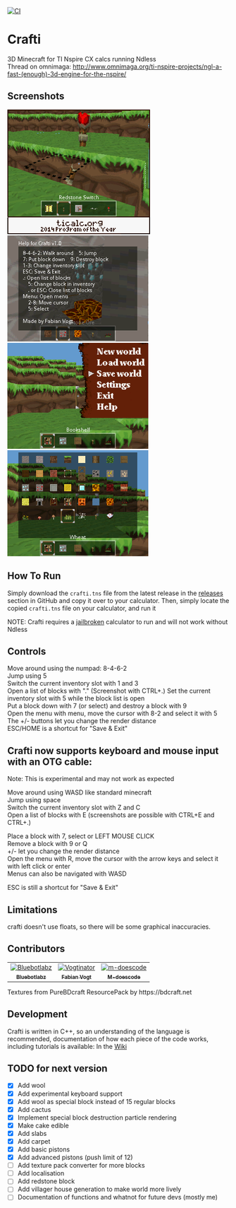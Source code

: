 [![CI](https://github.com/Bluebotlaboratories/crafti/actions/workflows/CI.yml/badge.svg)](https://github.com/Bluebotlaboratories/crafti/actions/workflows/CI.yml)

Crafti
======

3D Minecraft for TI Nspire CX calcs running Ndless  
Thread on omnimaga: http://www.omnimaga.org/ti-nspire-projects/ngl-a-fast-(enough)-3d-engine-for-the-nspire/

Screenshots
-----------

![Crafti Redstone](.github/images/crafti_redstone.gif)
![Crafti Help](.github/images/crafti_help.png)  
![Crafti Menu](.github/images/crafti_menu.gif)
![Crafti List](.github/images/crafti_v1.0_list.png)

How To Run
--------

Simply download the `crafti.tns` file from the latest release in the [releases](https://github.com/Bluebotlaboratories/crafti/releases/latest) section in GitHub and copy it over to your calculator.
Then, simply locate the copied `crafti.tns` file on your calculator, and run it

NOTE: Crafti requires a [jailbroken](http://ndless.me/) calculator to run and will not work without Ndless


Controls
--------

Move around using the numpad: 8-4-6-2  
Jump using 5  
Switch the current inventory slot with 1 and 3  
Open a list of blocks with "."  (Screenshot with CTRL+.)
Set the current inventory slot with 5 while the block list is open  
Put a block down with 7 (or select) and destroy a block with 9  
Open the menu with menu, move the cursor with 8-2 and select it with 5  
The +/- buttons let you change the render distance  
ESC/HOME is a shortcut for "Save & Exit"  



## Crafti now supports keyboard and mouse input with an OTG cable:
Note: This is experimental and may not work as expected

Move around using WASD like standard minecraft  
Jump using space  
Switch the current inventory slot with Z and C  
Open a list of blocks with E (screenshots are possible with CTRL+E and CTRL+.)  

Place a block with 7, select or LEFT MOUSE CLICK  
Remove a block with 9 or Q  
+/- let you change the render distance  
Open the menu with R, move the cursor with the arrow keys and select it with left click or enter  
Menus can also be navigated with WASD  

ESC is still a shortcut for "Save & Exit"  


Limitations
-----------

crafti doesn't use floats, so there will be some graphical inaccuracies.


Contributors
-----------
<!-- readme: contributors -start -->
<table>
<tr>
    <td align="center">
        <a href="https://github.com/Bluebotlabz">
            <img src="https://avatars.githubusercontent.com/u/69104218?v=4" width="100;" alt="Bluebotlabz"/>
            <br />
            <sub><b>Bluebotlabz</b></sub>
        </a>
    </td>
    <td align="center">
        <a href="https://github.com/Vogtinator">
            <img src="https://avatars.githubusercontent.com/u/1622084?v=4" width="100;" alt="Vogtinator"/>
            <br />
            <sub><b>Fabian Vogt</b></sub>
        </a>
    </td>
    <td align="center">
        <a href="https://github.com/m-doescode">
            <img src="https://avatars.githubusercontent.com/u/80221594?v=4" width="100;" alt="m-doescode"/>
            <br />
            <sub><b>M-doescode</b></sub>
        </a>
    </td></tr>
</table>
<!-- readme: contributors -end -->
Textures from PureBDcraft ResourcePack by https://bdcraft.net

Development
-----------
Crafti is written in C++, so an understanding of the language is recommended, documentation of how each piece of the code works, including tutorials is available:
In the [Wiki](../../wiki)

TODO for next version
-----------
- [x] Add wool
- [x] Add experimental keyboard support
- [x] Add wool as special block instead of 15 regular blocks
- [x] Add cactus
- [x] Implement special block destruction particle rendering
- [x] Make cake edible
- [x] Add slabs
- [x] Add carpet
- [x] Add basic pistons
- [x] Add advanced pistons (push limit of 12)
- [ ] Add texture pack converter for more blocks
- [ ] Add localisation
- [ ] Add redstone block
- [ ] Add villager house generation to make world more lively
- [ ] Documentation of functions and whatnot for future devs (mostly me)
